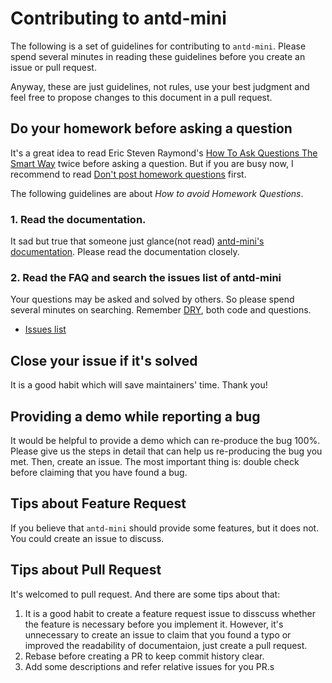 # Contributing to antd-mini

The following is a set of guidelines for contributing to ``antd-mini``. Please spend several minutes in reading these guidelines before you create an issue or pull request.

Anyway, these are just guidelines, not rules, use your best judgment and feel free to propose changes to this document in a pull request.


## Do your homework before asking a question

It's a great idea to read Eric Steven Raymond's [How To Ask Questions The Smart Way](http://www.catb.org/esr/faqs/smart-questions.html) twice before asking a question. But if you are busy now, I recommend to read [Don't post homework questions](http://www.catb.org/esr/faqs/smart-questions.html#homework) first.

The following guidelines are about *How to avoid Homework Questions*.

### 1. Read the documentation.

It sad but true that someone just glance(not read) [antd-mini's documentation](). Please read the documentation closely.

### 2. Read the FAQ and search the issues list of antd-mini

Your questions may be asked and solved by others. So please spend several minutes on searching. Remember [DRY](https://en.wikipedia.org/wiki/Don%27t_repeat_yourself), both code and questions.

* [Issues list]()

## Close your issue if it's solved

It is a good habit which will save maintainers' time. Thank you!

## Providing a demo while reporting a bug

It would be helpful to provide a demo which can re-produce the bug 100%. Please give us the steps in detail that can help us re-producing the bug you met. Then, create an issue. The most important thing is: double check before claiming that you have found a bug.

## Tips about Feature Request

If you believe that ``antd-mini`` should provide some features, but it does not. You could create an issue to discuss.

## Tips about Pull Request

It's welcomed to pull request. And there are some tips about that:

1. It is a good habit to create a feature request issue to disscuss whether the feature is necessary before you implement it. However, it's unnecessary to create an issue to claim that you found a typo or improved the readability of documentaion, just create a pull request.
2. Rebase before creating a PR to keep commit history clear.
3. Add some descriptions and refer relative issues for you PR.s